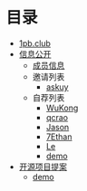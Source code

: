 # 目录

* [1pb.club](README.md)
* [信息公开](disclosure.md)
  * [成员信息](disclosure/members.md)
  * 邀请列表
    * [askuy](disclosure/invitations/askuy.md)
  * 自荐列表
    * [WuKong](disclosure/self-recommandations/WuKong.md)
    * [qcrao](disclosure/self-recommandations/qcrao.md)
    * [Jason](disclosure/self-recommandations/Jason.md)
    * [7Ethan](disclosure/self-recommandations/7Ethan.md)
    * [Le](disclosure/self-recommandations/Le.md)
    * [demo](disclosure/self-recommandations/demo.md)
* [开源项目提案](open-source-project-proposals.md)
  * [demo](proposals/demo.md)


